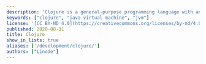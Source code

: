 ```yaml
---
description: 'Clojure is a general-purpose programming language with an emphasis on functional programming and is a dialect of the Lisp programming language which runs on JVM.'
keywords: ["clojure", "java virtual machine", "jvm"]
license: '[CC BY-ND 4.0](https://creativecommons.org/licenses/by-nd/4.0)'
published: 2020-08-31
title: Clojure
show_in_lists: true
aliases: ['/development/clojure/']
authors: ["Linode"]
---
```


